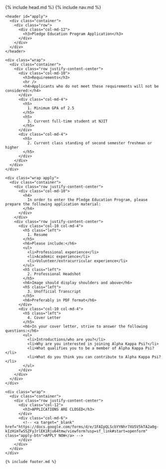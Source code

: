 <!DOCTYPE html>
<html>
  <head>
    {% include head.md %}
  </head>

  <body>
  	{% include nav.md %}

    <header id="apply">
      <div class="container">
        <div class="row">
          <div class="col-md-12">
            <h3>Pledge Education Program Application</h3>
          </div>
        </div>
      </div>
    </header>

    <div class="wrap">
      <div class="container">
        <div class="row justify-content-center">
          <div class="col-md-10">
            <h3>Requirements</h3>
            <hr />
            <h4>Applicants who do not meet these requirements will not be considered:</h4>
          </div>
          <div class="col-md-4">
            <h5>
              1. Minimum GPA of 2.5
            </h5>
            <h5>
              3. Current full-time student at NJIT
            </h5>
          </div>
          <div class="col-md-4">
            <h5>
              2. Current class standing of second semester freshman or higher
            </h5>
          </div>
        </div>
      </div>
    </div>

    <div class="wrap apply">
      <div class="container">
        <div class="row justify-content-center">
          <div class="col-md-10">
            <h4>
              In order to enter the Pledge Education Program, please prepare the following application material:
            </h4>
          </div>
        </div>
        <div class="row justify-content-center">
          <div class="col-10 col-md-4">
            <h5 class="left">
              1. Resume
            </h5>
            <h6>Please include:</h6>
            <ul>
              <li>Professional experience</li>
              <li>Academic experience</li>
              <li>Volunteer/extracurricular experience</li>
            </ul>
            <h5 class="left">
              2. Professional Headshot
            </h5>
            <h6>Image should display shoulders and above</h6>
            <h5 class="left">
              3. Unofficial Transcript
            </h5>
            <h6>Preferably in PDF format</h6>
          </div>
          <div class="col-10 col-md-4">
            <h5 class="left">
              4. Cover Letter
            </h5>
            <h6>In your cover letter, strive to answer the following questions:</h6>
            <ul>
              <li>Introductions/who are you?</li>
              <li>Why are you interested in joining Alpha Kappa Psi?</li>
              <li>What qualifies you to be a member of Alpha Kappa Psi?</li>
              <li>What do you think you can contribute to Alpha Kappa Psi?</li>
            </ul>
          </div>
        </div>
      </div>
    </div>

    <div class="wrap">
      <div class="container">
        <div class="row justify-content-center">
          <div class="col-12">
            <h3>APPLICATIONS ARE CLOSED</h3>
          </div>
          <div class="col-md-6">
            <!-- <a target="_blank" href="https://docs.google.com/forms/d/e/1FAIpQLScbYYNhr7XU5V5kTA2a0g-kIzHimTwSSZFyJrlEK1Rju64tmw/viewform?usp=sf_link#start=openform" class="apply-btn">APPLY NOW</a> -->
          </div>
        </div>
      </div>
    </div>

    {% include footer.md %}
  </body>

</html>
